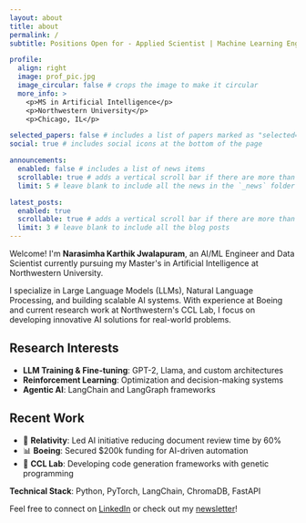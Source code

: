 ```yaml
---
layout: about
title: about
permalink: /
subtitle: Positions Open for - Applied Scientist | Machine Learning Engineer | Applied Machine Learning Engineer | Aspiring Research Scientist

profile:
  align: right
  image: prof_pic.jpg
  image_circular: false # crops the image to make it circular
  more_info: >
    <p>MS in Artificial Intelligence</p>
    <p>Northwestern University</p>
    <p>Chicago, IL</p>

selected_papers: false # includes a list of papers marked as "selected={true}"
social: true # includes social icons at the bottom of the page

announcements:
  enabled: false # includes a list of news items
  scrollable: true # adds a vertical scroll bar if there are more than 3 news items
  limit: 5 # leave blank to include all the news in the `_news` folder

latest_posts:
  enabled: true
  scrollable: true # adds a vertical scroll bar if there are more than 3 new posts items
  limit: 3 # leave blank to include all the blog posts
---
```


Welcome! I'm **Narasimha Karthik Jwalapuram**, an AI/ML Engineer and Data Scientist currently pursuing my Master's in Artificial Intelligence at Northwestern University.

I specialize in Large Language Models (LLMs), Natural Language Processing, and building scalable AI systems. With experience at Boeing and current research work at Northwestern's CCL Lab, I focus on developing innovative AI solutions for real-world problems.

## Research Interests
- **LLM Training & Fine-tuning**: GPT-2, Llama, and custom architectures
- **Reinforcement Learning**: Optimization and decision-making systems  
- **Agentic AI**: LangChain and LangGraph frameworks

## Recent Work
- 🚀 **Relativity**: Led AI initiative reducing document review time by 60%
- 📊 **Boeing**: Secured $200k funding for AI-driven automation
- 🔬 **CCL Lab**: Developing code generation frameworks with genetic programming

**Technical Stack**: Python, PyTorch, LangChain, ChromaDB, FastAPI

Feel free to connect on [LinkedIn](https://www.linkedin.com/in/narasimhakarthik/) or check out my [newsletter](https://neuraforge.substack.com)!

